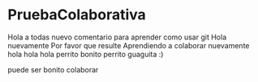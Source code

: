 # PruebaColaborativa

Hola a todas nuevo comentario para aprender como usar git 
Hola nuevamente
Por favor que resulte 
Aprendiendo a colaborar nuevamente 
hola hola hola perrito bonito perrito guaguita :)


puede ser bonito colaborar